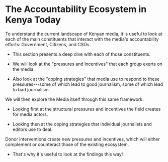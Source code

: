 # The Accountability Ecosystem in Kenya Today

To understand the current landscape of Kenyan media, it is useful to look at each of the main constituents that interact with the media's accountability efforts: Government, Citizens, and CSOs.

-   This section presents a deep dive with each of those constituents.  

-   We will look at the "pressures and incentives" that each group exerts on the media.

-   Also look at the "coping strategies" that media use to respond to these pressures---some of which lead to good journalism, some of which lead to bad journalism.

We will then explore the Media itself through this same framework:

-   Looking first at the structural pressures and incentives the field creates for media actors.

-   Looking then at the coping strategies that individual journalists and editors use to deal.

Donor interventions create new pressures and incentives, which will either complement or counteract those of the existing ecosystem.

-   That's why it's useful to look at the findings this way!
